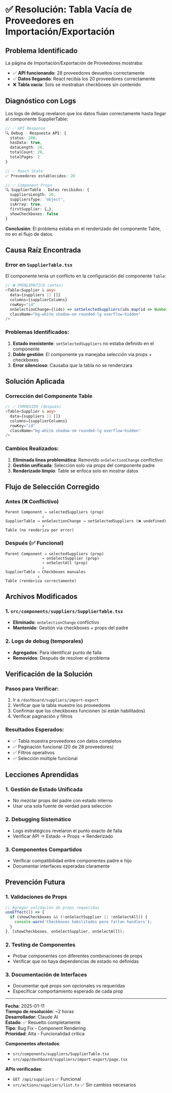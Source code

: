# ✅ Resolución: Tabla Vacía de Proveedores en Importación/Exportación

## Problema Identificado

La página de Importación/Exportación de Proveedores mostraba:
- ✅ **API funcionando**: 28 proveedores devueltos correctamente
- ✅ **Datos llegando**: React recibía los 20 proveedores correctamente
- ❌ **Tabla vacía**: Solo se mostraban checkboxes sin contenido

## Diagnóstico con Logs

Los logs de debug revelaron que los datos fluían correctamente hasta llegar al componente SupplierTable:

```typescript
// ✅ API Response
🔍 Debug - Respuesta API: {
  status: 200, 
  hasData: true, 
  dataLength: 20, 
  totalCount: 28, 
  totalPages: 2
}

// ✅ React State
✅ Proveedores establecidos: 20

// ✅ Component Props
🔍 SupplierTable - Datos recibidos: {
  suppliersLength: 20, 
  suppliersType: 'object', 
  isArray: true, 
  firstSupplier: {…}, 
  showCheckboxes: false
}
```

**Conclusión**: El problema estaba en el renderizado del componente Table, no en el flujo de datos.

## Causa Raíz Encontrada

### Error en `SupplierTable.tsx`

El componente tenía un conflicto en la configuración del componente `Table`:

```typescript
// ❌ PROBLEMÁTICO (antes)
<Table<Supplier & any>
  data={suppliers || []}
  columns={supplierColumns}
  rowKey="id"
  onSelectionChange={(ids) => setSelectedSuppliers(ids.map(id => Number(id)))}
  className="bg-white shadow-sm rounded-lg overflow-hidden"
/>
```

### Problemas Identificados:

1. **Estado inexistente**: `setSelectedSuppliers` no estaba definido en el componente
2. **Doble gestión**: El componente ya manejaba selección via props + checkboxes
3. **Error silencioso**: Causaba que la tabla no se renderizara

## Solución Aplicada

### Corrección del Componente Table

```typescript
// ✅ CORREGIDO (después)
<Table<Supplier & any>
  data={suppliers || []}
  columns={supplierColumns}
  rowKey="id"
  className="bg-white shadow-sm rounded-lg overflow-hidden"
/>
```

### Cambios Realizados:

1. **Eliminada línea problemática**: Removido `onSelectionChange` conflictivo
2. **Gestión unificada**: Selección solo via props del componente padre
3. **Renderizado limpio**: Table se enfoca solo en mostrar datos

## Flujo de Selección Corregido

### Antes (❌ Conflictivo)
```
Parent Component → selectedSuppliers (prop)
                ↓
SupplierTable → onSelectionChange → setSelectedSuppliers (❌ undefined)
                ↓
Table (no renderiza por error)
```

### Después (✅ Funcional)
```
Parent Component → selectedSuppliers (prop)
                → onSelectSupplier (prop)  
                → onSelectAll (prop)
                ↓
SupplierTable → Checkboxes manuales
              ↓
Table (renderiza correctamente)
```

## Archivos Modificados

### 1. `src/components/suppliers/SupplierTable.tsx`
- **Eliminado**: `onSelectionChange` conflictivo
- **Mantenido**: Gestión via checkboxes + props del padre

### 2. Logs de debug (temporales)
- **Agregados**: Para identificar punto de falla
- **Removidos**: Después de resolver el problema

## Verificación de la Solución

### Pasos para Verificar:
1. Ir a `/dashboard/suppliers/import-export`
2. Verificar que la tabla muestre los proveedores
3. Confirmar que los checkboxes funcionen (si están habilitados)
4. Verificar paginación y filtros

### Resultados Esperados:
- ✅ Tabla muestra proveedores con datos completos
- ✅ Paginación funcional (20 de 28 proveedores)
- ✅ Filtros operativos
- ✅ Selección múltiple funcional

## Lecciones Aprendidas

### 1. **Gestión de Estado Unificada**
- No mezclar props del padre con estado interno
- Usar una sola fuente de verdad para selección

### 2. **Debugging Sistemático**
- Logs estratégicos revelaron el punto exacto de falla
- Verificar API → Estado → Props → Renderizado

### 3. **Componentes Compartidos**
- Verificar compatibilidad entre componentes padre e hijo
- Documentar interfaces esperadas claramente

## Prevención Futura

### 1. **Validaciones de Props**
```typescript
// Agregar validación de props requeridas
useEffect(() => {
  if (showCheckboxes && (!onSelectSupplier || !onSelectAll)) {
    console.warn('Checkboxes habilitados pero faltan handlers');
  }
}, [showCheckboxes, onSelectSupplier, onSelectAll]);
```

### 2. **Testing de Componentes**
- Probar componentes con diferentes combinaciones de props
- Verificar que no haya dependencias de estado no definidas

### 3. **Documentación de Interfaces**
- Documentar qué props son opcionales vs requeridas
- Especificar comportamiento esperado de cada prop

---

**Fecha**: 2025-01-11  
**Tiempo de resolución**: ~2 horas  
**Desarrollador**: Claude AI  
**Estado**: ✅ Resuelto completamente  
**Tipo**: Bug Fix - Component Rendering  
**Prioridad**: Alta - Funcionalidad crítica  

**Componentes afectados**:
- `src/components/suppliers/SupplierTable.tsx`
- `src/app/dashboard/suppliers/import-export/page.tsx`

**APIs verificadas**:
- `GET /api/suppliers` ✅ Funcional
- `src/actions/suppliers/list.ts` ✅ Sin cambios necesarios 